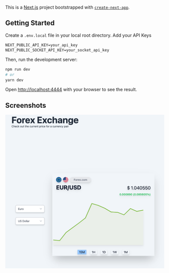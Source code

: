 This is a [Next.js](https://nextjs.org/) project bootstrapped with [`create-next-app`](https://github.com/vercel/next.js/tree/canary/packages/create-next-app).

## Getting Started

Create a `.env.local` file in your local root directory. Add your API Keys

```
NEXT_PUBLIC_API_KEY=your_api_key
NEXT_PUBLIC_SOCKET_API_KEY=your_socket_api_key
```

Then, run the development server:

```bash
npm run dev
# or
yarn dev
```

Open [http://localhost:4444](http://localhost:4444) with your browser to see the result.

## Screenshots

![image](./public/Screenshot.png)
